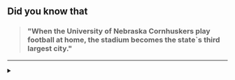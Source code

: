 ## Did you know that

<h3>
  <blockquote>
<!--START_SECTION:debris-->                                                                                                                                                             
"When the University of Nebraska Cornhuskers play football at home, the stadium becomes the state`s third largest city."
<!--END_SECTION:debris-->
  </blockquote>
</h3>

-----

<details>
  <summary></summary>

<img src="https://github-readme-stats.vercel.app/api?show_icons=true&hide=issues&username=ekickx"> <img src="https://github-readme-stats.vercel.app/api/top-langs/?layout=compact&username=ekickx">

</details>
